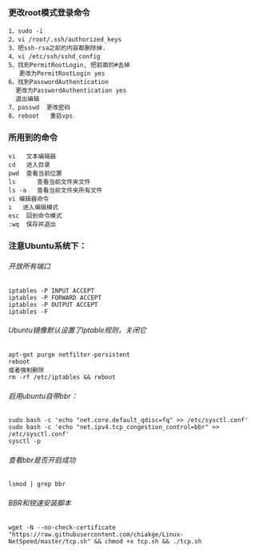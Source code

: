 ### 更改root模式登录命令

````shell
1、sudo -i
2、vi /root/.ssh/authorized_keys
3、把ssh-rsa之前的内容都删除掉.
4、vi /etc/ssh/sshd_config
5、找到PermitRootLogin, 把前面的#去掉
   更改为PermitRootLogin yes
6、找到PasswordAuthentication
  更改为PasswordAuthentication yes
  退出编辑
7、passwd  更改密码
8、reboot   重启vps
````

### 所用到的命令

```shell
vi   文本编辑器
cd   进入目录
pwd  查看当前位置
ls      查看当前文件夹文件
ls -a   查看当前文件夹所有文件
vi 编辑器命令
i   进入编辑模式
esc  回到命令模式
:wq  保存并退出
```

### 注意Ubuntu系统下：

###### 开放所有端口

```shell
iptables -P INPUT ACCEPT
iptables -P FORWARD ACCEPT
iptables -P OUTPUT ACCEPT
iptables -F
```

###### Ubuntu镜像默认设置了Iptable规则，关闭它

```shell
apt-get purge netfilter-persistent
reboot
或者强制删除
rm -rf /etc/iptables && reboot
```

###### 启用ubuntu自带bbr：      

```shell
sudo bash -c 'echo "net.core.default_qdisc=fq" >> /etc/sysctl.conf'
sudo bash -c 'echo "net.ipv4.tcp_congestion_control=bbr" >> /etc/sysctl.conf'
sysctl -p
```

###### 查看bbr是否开启成功

```shell
lsmod | grep bbr
```

###### BBR和锐速安装脚本

```shell
wget -N --no-check-certificate "https://raw.githubusercontent.com/chiakge/Linux-NetSpeed/master/tcp.sh" && chmod +x tcp.sh && ./tcp.sh
```

